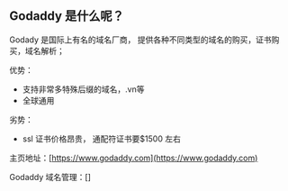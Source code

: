 ## Godaddy 是什么呢？ 

Godady 是国际上有名的域名厂商， 提供各种不同类型的域名的购买，证书购买，域名解析； 

优势：

- 支持非常多特殊后缀的域名，.vn等
- 全球通用

劣势：

- ssl 证书价格昂贵， 通配符证书要$1500 左右

主页地址：[https://www.godaddy.com](https://www.godaddy.com)



Godaddy 域名管理：[]